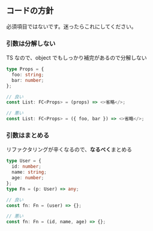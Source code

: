## コードの方針

必須項目ではないです。迷ったらこれにしてください。

### 引数は分解しない

TS なので、object でもしっかり補完があるので分解しない

```ts
type Props = {
  foo: string;
  bar: number;
};

// 良い
const List: FC<Props> = (props) => <>省略</>;

// 悪い
const List: FC<Props> = ({ foo, bar }) => <>省略</>;
```

### 引数はまとめる

リファクタリングが辛くなるので、**なるべく**まとめる

```ts
type User = {
  id: number;
  name: string;
  age: number;
};
type Fn = (p: User) => any;

// 良い
const fn: Fn = (user) => {};

// 悪い
const fn: Fn = (id, name, age) => {};
```
